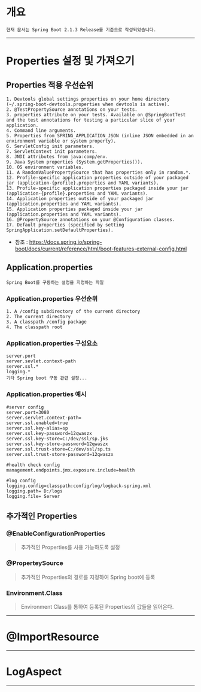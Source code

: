 # 개요
    현재 문서는 Spring Boot 2.1.3 Release를 기준으로 작성되었습니다.

---

# Properties 설정 및 가져오기

## Properties 적용 우선순위

    1. Devtools global settings properties on your home directory (~/.spring-boot-devtools.properties when devtools is active).
    2. @TestPropertySource annotations on your tests.
    3. properties attribute on your tests. Available on @SpringBootTest and the test annotations for testing a particular slice of your application.
    4. Command line arguments.
    5. Properties from SPRING_APPLICATION_JSON (inline JSON embedded in an environment variable or system property).
    6. ServletConfig init parameters.
    7. ServletContext init parameters.
    8. JNDI attributes from java:comp/env.
    9. Java System properties (System.getProperties()).
    10. OS environment variables.
    11. A RandomValuePropertySource that has properties only in random.*.
    12. Profile-specific application properties outside of your packaged jar (application-{profile}.properties and YAML variants).
    13. Profile-specific application properties packaged inside your jar (application-{profile}.properties and YAML variants).
    14. Application properties outside of your packaged jar (application.properties and YAML variants).
    15. Application properties packaged inside your jar (application.properties and YAML variants).
    16. @PropertySource annotations on your @Configuration classes.
    17. Default properties (specified by setting SpringApplication.setDefaultProperties).

- 참조 : https://docs.spring.io/spring-boot/docs/current/reference/html/boot-features-external-config.html

## Application.properties
    Spring Boot를 구동하는 설정을 지정하는 파일
### Application.properties 우선순위

    1. A /config subdirectory of the current directory
    2. The current directory
    3. A classpath /config package
    4. The classpath root

### Application.properties 구성요소
    server.port
    server.sevlet.context-path
    server.ssl.*
    logging.*
    기타 Spring boot 구동 관련 설정...
### Application.properties 예시

    #server config 
    server.port=3080
    server.servlet.context-path=
    server.ssl.enabled=true
    server.ssl.key-alias=sp
    server.ssl.key-password=12qwaszx
    server.ssl.key-store=C:/dev/ssl/sp.jks
    server.ssl.key-store-password=12qwaszx
    server.ssl.trust-store=C:/dev/ssl/sp.ts
    server.ssl.trust-store-password=12qwaszx
    
    #health check config
    management.endpoints.jmx.exposure.include=health
    
    #log config
    logging.config=classpath:config/log/logback-spring.xml
    logging.path= D:/logs
    logging.file= Server

## 추가적인 Properties

### @EnableConfigurationProperties
> 추가적인 Properties를 사용 가능하도록 설정 

### @ProperteySource
> 추가적인 Properties의 경로를 지정하여 Spring boot에 등록

### Environment.Class
> Environment Class를 통하여 등록된 Properties의 값들을 읽어온다.

---

# @ImportResource

---

# LogAspect

---

